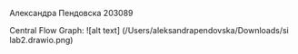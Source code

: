 Александра Пендовска 203089

Central Flow Graph:
![alt text] (/Users/aleksandrapendovska/Downloads/si lab2.drawio.png)
